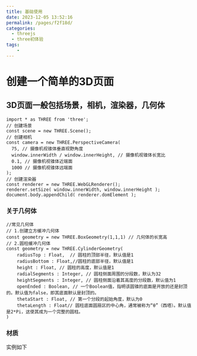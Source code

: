 ```yaml
---
title: 基础使用
date: 2023-12-05 13:52:16
permalink: /pages/f2f18d/
categories:
  - threejs
  - three初体验
tags:
    -
---
```

# 创建一个简单的3D页面

## 3D页面一般包括场景，相机，渲染器，几何体

```
import * as THREE from 'three';
// 创建场景
const scene = new THREE.Scene();
// 创建相机
const camera = new THREE.PerspectiveCamera( 
  75, // 摄像机视锥体垂直视野角度
  window.innerWidth / window.innerHeight, // 摄像机视锥体长宽比
  0.1, // 摄像机视锥体近端面
  1000 // 摄像机视锥体远端面
);
// 创建渲染器
const renderer = new THREE.WebGLRenderer();
renderer.setSize( window.innerWidth, window.innerHeight );
document.body.appendChild( renderer.domElement );
```

### 关于几何体

```
//常见几何体
// 1.创建立方缓冲几何体
const geometry = new THREE.BoxGeometry(1,1,1) // 几何体的长宽高 
// 2.圆柱缓冲几何体
const geometry = new THREE.CylinderGeometry(
    radiusTop : Float,  // 圆柱的顶部半径，默认值是1
    radiusBottom : Float,//圆柱的底部半径，默认值是1
    height : Float, // 圆柱的高度，默认值是1
    radialSegments : Integer, // 圆柱侧面周围的分段数，默认为32
    heightSegments : Integer, // 圆柱侧面沿着其高度的分段数，默认值为1
    openEnded : Boolean, // 一个Boolean值，指明该圆锥的底面是开放的还是封顶的。默认值为false，即其底面默认是封顶的。
    thetaStart : Float, // 第一个分段的起始角度，默认为0
    thetaLength : Float// 圆柱底面圆扇区的中心角，通常被称为“θ”（西塔）。默认值是2*Pi，这使其成为一个完整的圆柱。
) 
```

### 材质


实例如下

<style lang="stylus" scoped>
    #three1{
        width:500px;
        height:500px;
        position:relative;
    }
</style>

<template>
    <div id="three1"></div>
</template>

<script>
import * as THREE from 'three/build/three.module.js';
// 轨道控制器
import {OrbitControls} from 'three/examples/jsm/controls/OrbitControls.js'
import {GUI} from '../@js/dat.gui.js'

export default {
    data() {
        return {
        }
    },
    mounted(){
        this.init()
    },
    methods:{
      init(){
        var domEl = document.getElementById("three1")
        const scene = new THREE.Scene();
        // 相机
        const camera = new THREE.PerspectiveCamera( 75, domEl.clientWidth / domEl.clientHeight, 0.1, 1000 );
        // 创建渲染器
        const renderer = new THREE.WebGL1Renderer()
        renderer.setSize(domEl.clientWidth, domEl.clientHeight)
        domEl.appendChild(renderer.domElement)

        // 创建几何体
        const geometry = new THREE.BoxGeometry(1,1,1)
        // 创建材质
        // const material = new THREE.MeshBasicMaterial({color:0x00ff00})
        const material = new THREE.LineBasicMaterial({color:0x00ff00})
        
        console.log(material);
        // 创建网格
        const cube = new THREE.Mesh(geometry, material)
     
        scene.add(cube)
        // 设置相机位置
        camera.position.z = 5
        camera.lookAt(0,0,0)

        // 添加世界坐标辅助器
        const axesHelper =new THREE.AxisHelper(5)
        console.log(axesHelper);
        scene.add(axesHelper)
        // 添加轨道控制器 可以鼠标变化动起来
        const controls = new OrbitControls(camera, renderer.domElement)
        // scene.add(controls)
        // 渲染
        animate()
        function  animate() {
          controls.update()
          requestAnimationFrame(animate)
          renderer.render(scene,camera)
        }

        // 使用GUI
        // console.log(domEl);
        // const gui = new GUI({}, domEl)
        // console.log(gui);
        var gui = new GUI({},domEl)
         console.log(gui);
        gui.add(cube.position,"x", 0,5).name('立方体x轴位置')
        // scene.add(gui)
      },
   
    }
}
</script>
